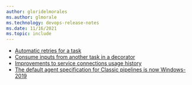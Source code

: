 ```yaml
---
author: gloridelmorales
ms.author: glmorale
ms.technology: devops-release-notes
ms.date: 11/16/2021
ms.topic: include
---
```


- [Automatic retries for a task](#automatic-retries-for-a-task)
- [Consume inputs from another task in a decorator](#consume-inputs-from-another-task-in-a-decorator)
- [Improvements to service connections usage history](#improvements-to-service-connections-usage-history)
- [The default agent specification for Classic pipelines is now Windows-2019](#the-default-agent-specification-for-classic-pipelines-is-now-windows-2019)